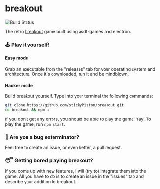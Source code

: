 # breakout
[![Build Status](https://travis-ci.com/stickyPiston/breakout.svg?branch=master)](https://travis-ci.com/stickyPiston/breakout)

The retro [breakout](https://en.wikipedia.org/wiki/Breakout_(video_game)) game built using asdf-games and electron.

### 🕹️ Play it yourself!

#### Easy mode
Grab an executable from the "releases" tab for your operating system and architecture. Once it's downloaded, run it and be mindblown.

#### Hacker mode
Build breakout yourself. Type into your terminal the following commands:
```bash
git clone https://github.com/stickyPiston/breakout.git
cd breakout && npm i
```
If you don't get any errors, you should be able to play the game! Yay! To play the game, run `npm start`.

### 🐛 Are you a bug exterminator?
Feel free to create an issue, or even better, a pull request.

### 😴 Getting bored playing breakout?
If you come up with new features, I will (try to) integrate them into the game. All you have to do is to create an issue in the "issues" tab and describe your addition to breakout.
